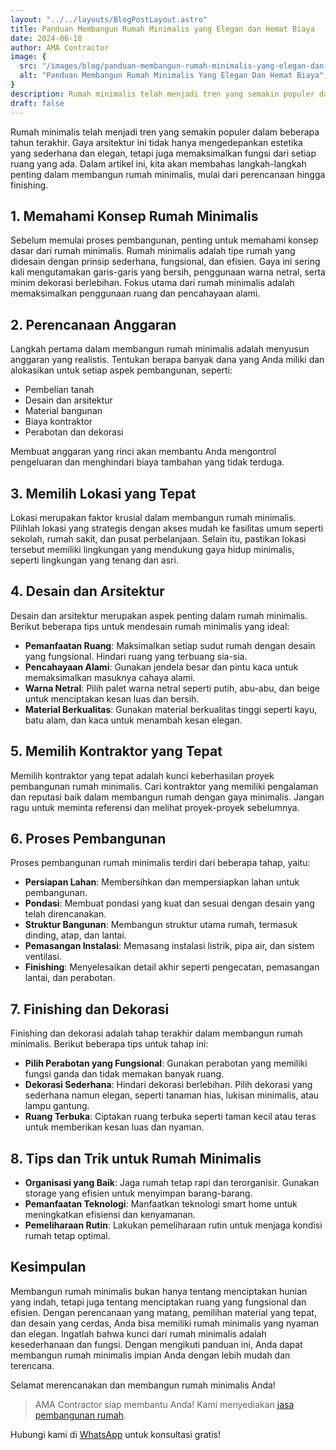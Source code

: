 ```yaml
---
layout: "../../layouts/BlogPostLayout.astro"
title: Panduan Membangun Rumah Minimalis yang Elegan dan Hemat Biaya
date: 2024-06-18
author: AMA Contractor
image: {
  src: "/images/blog/panduan-membangun-rumah-minimalis-yang-elegan-dan-hemat-biaya.jpg",
  alt: "Panduan Membangun Rumah Minimalis Yang Elegan Dan Hemat Biaya",
}
description: Rumah minimalis telah menjadi tren yang semakin populer dalam beberapa tahun terakhir. Gaya arsitektur ini tidak hanya mengedepankan estetika yang sederhana dan elegan, tetapi juga memaksimalkan fungsi dari setiap ruang yang ada.
draft: false
---
```


Rumah minimalis telah menjadi tren yang semakin populer dalam beberapa tahun terakhir. Gaya arsitektur ini tidak hanya mengedepankan estetika yang sederhana dan elegan, tetapi juga memaksimalkan fungsi dari setiap ruang yang ada. Dalam artikel ini, kita akan membahas langkah-langkah penting dalam membangun rumah minimalis, mulai dari perencanaan hingga finishing.

## 1\. Memahami Konsep Rumah Minimalis

Sebelum memulai proses pembangunan, penting untuk memahami konsep dasar dari rumah minimalis. Rumah minimalis adalah tipe rumah yang didesain dengan prinsip sederhana, fungsional, dan efisien. Gaya ini sering kali mengutamakan garis-garis yang bersih, penggunaan warna netral, serta minim dekorasi berlebihan. Fokus utama dari rumah minimalis adalah memaksimalkan penggunaan ruang dan pencahayaan alami.

## 2\. Perencanaan Anggaran

Langkah pertama dalam membangun rumah minimalis adalah menyusun anggaran yang realistis. Tentukan berapa banyak dana yang Anda miliki dan alokasikan untuk setiap aspek pembangunan, seperti:

-   Pembelian tanah
-   Desain dan arsitektur
-   Material bangunan
-   Biaya kontraktor
-   Perabotan dan dekorasi

Membuat anggaran yang rinci akan membantu Anda mengontrol pengeluaran dan menghindari biaya tambahan yang tidak terduga.

## 3\. Memilih Lokasi yang Tepat

Lokasi merupakan faktor krusial dalam membangun rumah minimalis. Pilihlah lokasi yang strategis dengan akses mudah ke fasilitas umum seperti sekolah, rumah sakit, dan pusat perbelanjaan. Selain itu, pastikan lokasi tersebut memiliki lingkungan yang mendukung gaya hidup minimalis, seperti lingkungan yang tenang dan asri.

## 4\. Desain dan Arsitektur

Desain dan arsitektur merupakan aspek penting dalam rumah minimalis. Berikut beberapa tips untuk mendesain rumah minimalis yang ideal:

-   **Pemanfaatan Ruang**: Maksimalkan setiap sudut rumah dengan desain yang fungsional. Hindari ruang yang terbuang sia-sia.
-   **Pencahayaan Alami**: Gunakan jendela besar dan pintu kaca untuk memaksimalkan masuknya cahaya alami.
-   **Warna Netral**: Pilih palet warna netral seperti putih, abu-abu, dan beige untuk menciptakan kesan luas dan bersih.
-   **Material Berkualitas**: Gunakan material berkualitas tinggi seperti kayu, batu alam, dan kaca untuk menambah kesan elegan.

## 5\. Memilih Kontraktor yang Tepat

Memilih kontraktor yang tepat adalah kunci keberhasilan proyek pembangunan rumah minimalis. Cari kontraktor yang memiliki pengalaman dan reputasi baik dalam membangun rumah dengan gaya minimalis. Jangan ragu untuk meminta referensi dan melihat proyek-proyek sebelumnya.

## 6\. Proses Pembangunan

Proses pembangunan rumah minimalis terdiri dari beberapa tahap, yaitu:

-   **Persiapan Lahan**: Membersihkan dan mempersiapkan lahan untuk pembangunan.
-   **Pondasi**: Membuat pondasi yang kuat dan sesuai dengan desain yang telah direncanakan.
-   **Struktur Bangunan**: Membangun struktur utama rumah, termasuk dinding, atap, dan lantai.
-   **Pemasangan Instalasi**: Memasang instalasi listrik, pipa air, dan sistem ventilasi.
-   **Finishing**: Menyelesaikan detail akhir seperti pengecatan, pemasangan lantai, dan perabotan.

## 7\. Finishing dan Dekorasi

Finishing dan dekorasi adalah tahap terakhir dalam membangun rumah minimalis. Berikut beberapa tips untuk tahap ini:

-   **Pilih Perabotan yang Fungsional**: Gunakan perabotan yang memiliki fungsi ganda dan tidak memakan banyak ruang.
-   **Dekorasi Sederhana**: Hindari dekorasi berlebihan. Pilih dekorasi yang sederhana namun elegan, seperti tanaman hias, lukisan minimalis, atau lampu gantung.
-   **Ruang Terbuka**: Ciptakan ruang terbuka seperti taman kecil atau teras untuk memberikan kesan luas dan nyaman.

## 8\. Tips dan Trik untuk Rumah Minimalis

-   **Organisasi yang Baik**: Jaga rumah tetap rapi dan terorganisir. Gunakan storage yang efisien untuk menyimpan barang-barang.
-   **Pemanfaatan Teknologi**: Manfaatkan teknologi smart home untuk meningkatkan efisiensi dan kenyamanan.
-   **Pemeliharaan Rutin**: Lakukan pemeliharaan rutin untuk menjaga kondisi rumah tetap optimal.

## Kesimpulan

Membangun rumah minimalis bukan hanya tentang menciptakan hunian yang indah, tetapi juga tentang menciptakan ruang yang fungsional dan efisien. Dengan perencanaan yang matang, pemilihan material yang tepat, dan desain yang cerdas, Anda bisa memiliki rumah minimalis yang nyaman dan elegan. Ingatlah bahwa kunci dari rumah minimalis adalah kesederhanaan dan fungsi. Dengan mengikuti panduan ini, Anda dapat membangun rumah minimalis impian Anda dengan lebih mudah dan terencana.

Selamat merencanakan dan membangun rumah minimalis Anda!

> AMA Contractor siap membantu Anda! Kami menyediakan [jasa pembangunan rumah](/jasa-kami/jasa-bangun-renovasi-rumah).

Hubungi kami di [WhatsApp](https://api.whatsapp.com/send?phone=6285780007121text=Halo%20saya%20ingin%20konsultasi%20tentang) untuk konsultasi gratis!